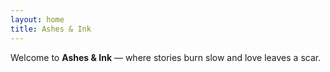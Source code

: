 ```yaml
---
layout: home
title: Ashes & Ink
---
```


<link rel="stylesheet" href="/assets/css/style.css">

Welcome to **Ashes & Ink** — where stories burn slow and love leaves a scar.
